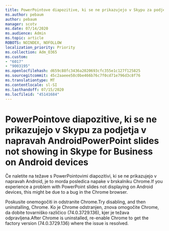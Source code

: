 ```yaml
---
title: PowerPointove diapozitive, ki se ne prikazujejo v Skypu za podjetja v napravah Android
ms.author: pebaum
author: pebaum
manager: scotv
ms.date: 07/14/2020
ms.audience: Admin
ms.topic: article
ROBOTS: NOINDEX, NOFOLLOW
localization_priority: Priority
ms.collection: Adm_O365
ms.custom:
- "6017"
- "9003195"
ms.openlocfilehash: d659c88fc3436a2020693cfc355e1c127f125825
ms.sourcegitcommit: 45c2aaeee58c0be466b76c7f0cd71e796d3c8f76
ms.translationtype: MT
ms.contentlocale: sl-SI
ms.lasthandoff: 07/15/2020
ms.locfileid: "45141684"
---
```

# <a name="powerpoint-slides-not-showing-in-skype-for-business-on-android-devices"></a><span data-ttu-id="978ea-102">PowerPointove diapozitive, ki se ne prikazujejo v Skypu za podjetja v napravah Android</span><span class="sxs-lookup"><span data-stu-id="978ea-102">PowerPoint slides not showing in Skype for Business on Android devices</span></span>

<span data-ttu-id="978ea-103">Če naletite na težave s PowerPointovimi diapozitivi, ki se ne prikazujejo v napravah Android, je to morda posledica napake v brskalniku Chrome.</span><span class="sxs-lookup"><span data-stu-id="978ea-103">If you experience a problem with PowerPoint slides not displaying on Android devices, this might be due to a bug in the Chrome browser.</span></span>

<span data-ttu-id="978ea-104">Poskusite onemogočiti in odstranite Chrome.</span><span class="sxs-lookup"><span data-stu-id="978ea-104">Try disabling, and then uninstalling, Chrome.</span></span> <span data-ttu-id="978ea-105">Ko je Chrome odstranjen, znova omogočite Chrome, da dobite tovarniško različico (74.0.3729.136), kjer je težava odpravljena.</span><span class="sxs-lookup"><span data-stu-id="978ea-105">After Chrome is uninstalled, re-enable Chrome to get the factory version (74.0.3729.136) where the issue is resolved.</span></span>